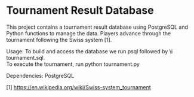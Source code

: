 # Tournament Result Database
This project contains a tournament result database using PostgreSQL and Python functions to manage the data. Players advance through the tournament following the Swiss system [1]. 

Usage: To build and access the database we run psql followed by \i tournament.sql. <br>
To execute the tournament, run python tournament.py

Dependencies: PostgreSQL 


[1] https://en.wikipedia.org/wiki/Swiss-system_tournament
